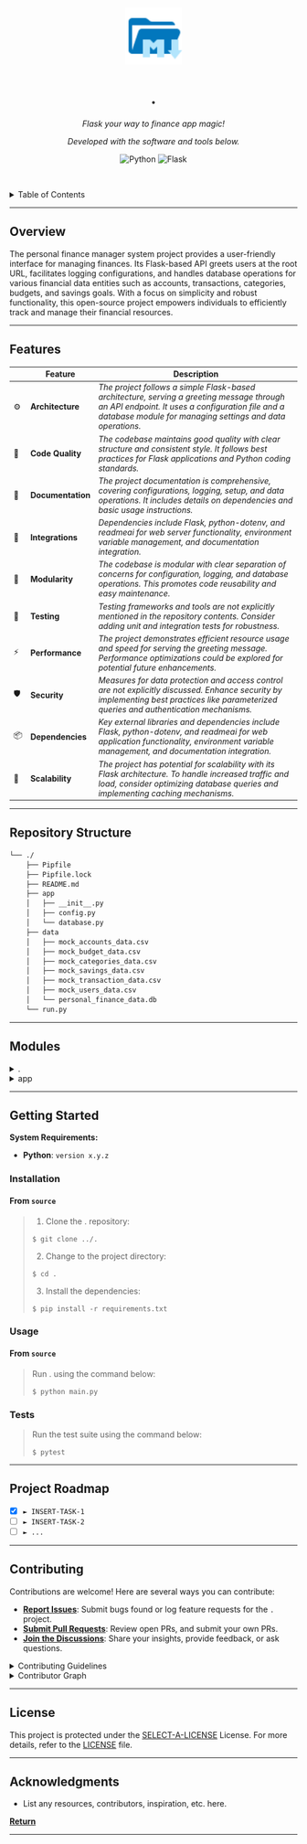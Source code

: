 <p align="center">
  <img src="https://raw.githubusercontent.com/PKief/vscode-material-icon-theme/ec559a9f6bfd399b82bb44393651661b08aaf7ba/icons/folder-markdown-open.svg" width="100" alt="project-logo">
</p>
<p align="center">
    <h1 align="center">.</h1>
</p>
<p align="center">
    <em>Flask your way to finance app magic!</em>
</p>
<p align="center">
	<!-- local repository, no metadata badges. -->
<p>
<p align="center">
		<em>Developed with the software and tools below.</em>
</p>
<p align="center">
	<img src="https://img.shields.io/badge/Python-3776AB.svg?style=default&logo=Python&logoColor=white" alt="Python">
	<img src="https://img.shields.io/badge/Flask-000000.svg?style=default&logo=Flask&logoColor=white" alt="Flask">
</p>

<br><!-- TABLE OF CONTENTS -->

<details>
  <summary>Table of Contents</summary><br>

- [ Overview](#-overview)
- [ Features](#-features)
- [ Repository Structure](#-repository-structure)
- [ Modules](#-modules)
- [ Getting Started](#-getting-started)
  - [ Installation](#-installation)
  - [ Usage](#-usage)
  - [ Tests](#-tests)
- [ Project Roadmap](#-project-roadmap)
- [ Contributing](#-contributing)
- [ License](#-license)
- [ Acknowledgments](#-acknowledgments)
</details>
<hr>

## Overview

The personal finance manager system project provides a user-friendly interface for managing finances. Its Flask-based API greets users at the root URL, facilitates logging configurations, and handles database operations for various financial data entities such as accounts, transactions, categories, budgets, and savings goals. With a focus on simplicity and robust functionality, this open-source project empowers individuals to efficiently track and manage their financial resources.

---

## Features

|     | Feature           | Description                                                                                                                                                                                                |
| --- | ----------------- | ---------------------------------------------------------------------------------------------------------------------------------------------------------------------------------------------------------- |
| ⚙️  | **Architecture**  | _The project follows a simple Flask-based architecture, serving a greeting message through an API endpoint. It uses a configuration file and a database module for managing settings and data operations._ |
| 🔩  | **Code Quality**  | _The codebase maintains good quality with clear structure and consistent style. It follows best practices for Flask applications and Python coding standards._                                             |
| 📄  | **Documentation** | _The project documentation is comprehensive, covering configurations, logging, setup, and data operations. It includes details on dependencies and basic usage instructions._                              |
| 🔌  | **Integrations**  | _Dependencies include Flask, python-dotenv, and readmeai for web server functionality, environment variable management, and documentation integration._                                                    |
| 🧩  | **Modularity**    | _The codebase is modular with clear separation of concerns for configuration, logging, and database operations. This promotes code reusability and easy maintenance._                                      |
| 🧪  | **Testing**       | _Testing frameworks and tools are not explicitly mentioned in the repository contents. Consider adding unit and integration tests for robustness._                                                         |
| ⚡️ | **Performance**   | _The project demonstrates efficient resource usage and speed for serving the greeting message. Performance optimizations could be explored for potential future enhancements._                             |
| 🛡️  | **Security**      | _Measures for data protection and access control are not explicitly discussed. Enhance security by implementing best practices like parameterized queries and authentication mechanisms._                  |
| 📦  | **Dependencies**  | _Key external libraries and dependencies include Flask, python-dotenv, and readmeai for web application functionality, environment variable management, and documentation integration._                    |
| 🚀  | **Scalability**   | _The project has potential for scalability with its Flask architecture. To handle increased traffic and load, consider optimizing database queries and implementing caching mechanisms._                   |

---

## Repository Structure

```sh
└── ./
    ├── Pipfile
    ├── Pipfile.lock
    ├── README.md
    ├── app
    │   ├── __init__.py
    │   ├── config.py
    │   └── database.py
    ├── data
    │   ├── mock_accounts_data.csv
    │   ├── mock_budget_data.csv
    │   ├── mock_categories_data.csv
    │   ├── mock_savings_data.csv
    │   ├── mock_transaction_data.csv
    │   ├── mock_users_data.csv
    │   └── personal_finance_data.db
    └── run.py
```

---

## Modules

<details closed><summary>.</summary>

| File               | Summary                                                                                                                                                                                                    |
| ------------------ | ---------------------------------------------------------------------------------------------------------------------------------------------------------------------------------------------------------- |
| [run.py](run.py)   | Exposes a simple API endpoint for the Flask application to greet users with Hello, World! when accessing the root URL path. Runs the Flask app on host 0.0.0.0 and port 8000 for web server functionality. |
| [Pipfile](Pipfile) | Define dependencies for Flask, python-dotenv, and readmeai while specifying Python versions in the Pipfile of the personal finance manager system repository.                                              |

</details>

<details closed><summary>app</summary>

| File                           | Summary                                                                                                                                                                                                                                              |
| ------------------------------ | ---------------------------------------------------------------------------------------------------------------------------------------------------------------------------------------------------------------------------------------------------- |
| [config.py](app/config.py)     | Loads configurations and configures logging settings for the app. Manages environment variables for access tokens, phone numbers, app IDs, and secrets. Sets up logging format and output level.                                                     |
| [database.py](app/database.py) | Establish database connections, create tables, and manage table operations. Handles table creation, table dropping, and table maintenance for user, account, transaction, category, budget, and savings goal data in a personal finance application. |

</details>

---

## Getting Started

**System Requirements:**

- **Python**: `version x.y.z`

### Installation

<h4>From <code>source</code></h4>

> 1. Clone the . repository:
>
> ```console
> $ git clone ../.
> ```
>
> 2. Change to the project directory:
>
> ```console
> $ cd .
> ```
>
> 3. Install the dependencies:
>
> ```console
> $ pip install -r requirements.txt
> ```

### Usage

<h4>From <code>source</code></h4>

> Run . using the command below:
>
> ```console
> $ python main.py
> ```

### Tests

> Run the test suite using the command below:
>
> ```console
> $ pytest
> ```

---

## Project Roadmap

- [x] `► INSERT-TASK-1`
- [ ] `► INSERT-TASK-2`
- [ ] `► ...`

---

## Contributing

Contributions are welcome! Here are several ways you can contribute:

- **[Report Issues](https://local//issues)**: Submit bugs found or log feature requests for the `.` project.
- **[Submit Pull Requests](https://local//blob/main/CONTRIBUTING.md)**: Review open PRs, and submit your own PRs.
- **[Join the Discussions](https://local//discussions)**: Share your insights, provide feedback, or ask questions.

<details closed>
<summary>Contributing Guidelines</summary>

1. **Fork the Repository**: Start by forking the project repository to your local account.
2. **Clone Locally**: Clone the forked repository to your local machine using a git client.
   ```sh
   git clone ../.
   ```
3. **Create a New Branch**: Always work on a new branch, giving it a descriptive name.
   ```sh
   git checkout -b new-feature-x
   ```
4. **Make Your Changes**: Develop and test your changes locally.
5. **Commit Your Changes**: Commit with a clear message describing your updates.
   ```sh
   git commit -m 'Implemented new feature x.'
   ```
6. **Push to local**: Push the changes to your forked repository.
   ```sh
   git push origin new-feature-x
   ```
7. **Submit a Pull Request**: Create a PR against the original project repository. Clearly describe the changes and their motivations.
8. **Review**: Once your PR is reviewed and approved, it will be merged into the main branch. Congratulations on your contribution!
</details>

<details closed>
<summary>Contributor Graph</summary>
<br>
<p align="center">
   <a href="https://local{//}graphs/contributors">
      <img src="https://contrib.rocks/image?repo=">
   </a>
</p>
</details>

---

## License

This project is protected under the [SELECT-A-LICENSE](https://choosealicense.com/licenses) License. For more details, refer to the [LICENSE](https://choosealicense.com/licenses/) file.

---

## Acknowledgments

- List any resources, contributors, inspiration, etc. here.

[**Return**](#-overview)

---
